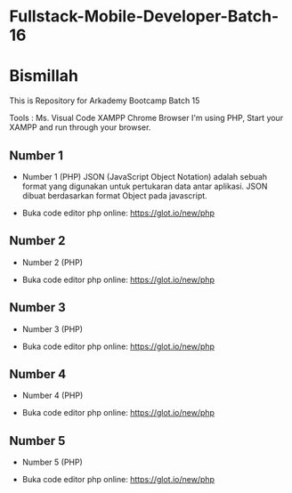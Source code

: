 # Fullstack-Mobile-Developer-Batch-16

# Bismillah
This is Repository for Arkademy Bootcamp Batch 15 

Tools : 
Ms. Visual Code
XAMPP
Chrome Browser
I'm using PHP, Start your XAMPP and run through your browser.

## Number 1

- Number 1 (PHP)
JSON (JavaScript Object Notation) adalah sebuah format yang digunakan untuk pertukaran data antar aplikasi. JSON dibuat berdasarkan format Object pada javascript. 

- Buka code editor php online: https://glot.io/new/php


## Number 2

- Number 2 (PHP)

- Buka code editor php online: https://glot.io/new/php

## Number 3

- Number 3 (PHP)

- Buka code editor php online: https://glot.io/new/php

## Number 4

- Number 4 (PHP)

- Buka code editor php online: https://glot.io/new/php

## Number 5

- Number 5 (PHP)

- Buka code editor php online: https://glot.io/new/php
